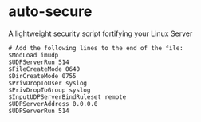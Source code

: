 # auto-secure
A lightweight security script fortifying your Linux Server


```
# Add the following lines to the end of the file:
$ModLoad imudp
$UDPServerRun 514
$FileCreateMode 0640
$DirCreateMode 0755
$PrivDropToUser syslog
$PrivDropToGroup syslog
$InputUDPServerBindRuleset remote
$UDPServerAddress 0.0.0.0
$UDPServerRun 514
```
